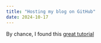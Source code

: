 ```yaml
---
title: "Hosting my blog on GitHub"
date: 2024-10-17
---
```


By chance, I found this [great tutorial](https://github.com/skills/github-pages?target="_blank")
